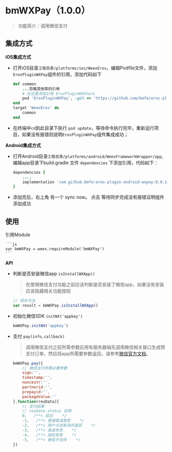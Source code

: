 # bmWXPay（1.0.0）

> 功能简介：调用微信支付

## 集成方式

**iOS集成方式**

* 打开iOS目录`工程目录/platforms/ios/WeexEros`，编辑Podfile文件，添加`ErosPluginWXPay`组件的引用，添加代码如下

	```ruby
	def common
    	...忽略其他库的引用
   		# 在这里添加引用 ErosPluginWXShare
    	pod 'ErosPluginWXPay', :git => 'https://github.com/bmfe/eros-plugin-ios-wxpay.git', :tag => '1.0.0'
	end
	target 'WeexEros' do
    	common
	end
	```

* 在终端中`cd`到此目录下执行 `pod update`，等待命令执行完毕，重新运行项目，如果没有报错则说明`ErosPluginWXPay`组件集成成功；

**Android集成方式**

* 打开Android目录`工程目录/platforms/android/WeexFrameworkWrapper/app`,编辑app目录下build.gradle 文件 `dependencies` 下添加引用，代码如下：

	```ruby
	dependencies {
		....
		implementation 'com.github.bmfe:eros-plugin-android-wxpay:0.0.1'
	}
	```
* 添加完后，右上角 有一个 sync now。 点击 等待同步完成没有报错证明组件添加成功

## 使用

引用Module

	```js
	var bmWXPay = weex.requireModule('bmWXPay')
	```

**API**

* 判断是否安装微信app `isInstallWXApp()` 

	> 在使用微信支付功能之前应该判断是否安装了微信app，如果没有安装应该隐藏相关功能按钮

	```js
	// 同步方法
	var result = bmWXPay.isInstallWXApp()
	```

* 初始化微信SDK `initWX('appkey')` 

	```js
	bmWXPay.initWX('appkey')
	```
* 支付 `pay(info,callback)` 

	> 调用微信支付之前所需参数应用有服务器端先调用微信相关接口生成预支付订单，然后将app所需要参数返回，请参考[微信官方文档](https://pay.weixin.qq.com/wiki/doc/api/app/app.php?chapter=9_1)。

	```js
	bmWXPay.pay({
		// 微信支付所需必要参数
    	sign:'',
    	timestamp:'',
    	noncestr:'',
    	partnerid:'',
    	prepayid:'',
    	packageValue:''
	},function(resData){
		// 支付结果
		// resDate.status 说明
	 	0,   /**< 成功    */
    	-1,   /**< 普通错误类型    */
    	-2,   /**< 用户点击取消并返回    */
    	-3,   /**< 发送失败    */
    	-4,   /**< 授权失败    */
    	-5,   /**< 微信不支持    */
	})
	```